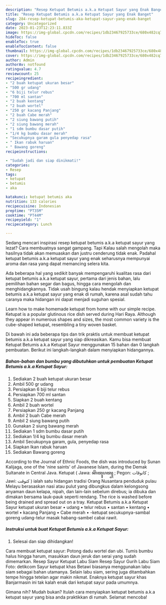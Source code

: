 ```yaml
---
description: "Resep Ketupat Betumis a.k.a Ketupat Sayur yang Enak Banget"
title: "Resep Ketupat Betumis a.k.a Ketupat Sayur yang Enak Banget"
slug: 284-resep-ketupat-betumis-aka-ketupat-sayur-yang-enak-banget
category: Uncategorized
date: 2023-01-23T12:23:11.833Z
image: https://img-global.cpcdn.com/recipes/1db23467925733ce/680x482cq70/ketupat-betumis-aka-ketupat-sayur-foto-resep-utama.jpg
hideToc: false
enableToc: true
enableTocContent: false
thumbnail: https://img-global.cpcdn.com/recipes/1db23467925733ce/680x482cq70/ketupat-betumis-aka-ketupat-sayur-foto-resep-utama.jpg
cover: https://img-global.cpcdn.com/recipes/1db23467925733ce/680x482cq70/ketupat-betumis-aka-ketupat-sayur-foto-resep-utama.jpg
author: Admin
authorAv: notfound
ratingvalue: 4.7
reviewcount: 25
recipeingredient:
- "2 buah ketupat ukuran besar"
- "500 gr udang"
- "6 biji telur rebus"
- "700 ml santan"
- "2 buah kentang"
- "2 buah wortel"
- "250 gr kacang Panjang"
- "2 buah Cabe merah"
- "2 siung bawang putih"
- "2 siung bawang merah"
- "1 sdm bumbu dasar putih"
- "1/4 kg bumbu dasar merah"
- "Secukupnya garam gula penyedap rasa"
- " Ikan rabuk haruan"
- " Bawang goreng"
recipeinstructions:

- "Sudah jadi dan siap dinikmati!"
categories:
- Resep
tags:
- ketupat
- betumis
- aka

katakunci: ketupat betumis aka 
nutrition: 133 calories
recipecuisine: Indonesian
preptime: "PT35M"
cooktime: "PT44M"
recipeyield: "1"
recipecategory: Lunch

---
```



Sedang mencari inspirasi resep ketupat betumis a.k.a ketupat sayur yang lezat? Cara membuatnya sangat gampang. Tapi Kalau salah mengolah maka hasilnya tidak akan memuaskan dan justru cenderung tidak enak. Padahal ketupat betumis a.k.a ketupat sayur yang enak seharusnya mempunyai aroma dan rasa yang dapat memancing selera kita.


Ada beberapa hal yang sedikit banyak mempengaruhi kualitas rasa dari ketupat betumis a.k.a ketupat sayur, pertama dari jenis bahan, lalu pemilihan bahan segar dan bagus, hingga cara mengolah dan menghidangkannya. Tidak usah bingung kalau hendak menyiapkan ketupat betumis a.k.a ketupat sayur yang enak di rumah, karena asal sudah tahu caranya maka hidangan ini dapat menjadi suguhan spesial.

Learn how to make homemade ketupat from home with our simple recipe. Ketupat is a popular glutinous rice dish served during Hari Raya. Although they appear in numerous shapes and sizes, the most common variety is the cube-shaped ketupat, resembling a tiny woven basket.


Di bawah ini ada beberapa tips dan trik praktis untuk membuat ketupat betumis a.k.a ketupat sayur yang siap dikreasikan. Kamu bisa membuat Ketupat Betumis a.k.a Ketupat Sayur menggunakan 15 bahan dan 0 langkah pembuatan. Berikut ini langkah-langkah dalam menyiapkan hidangannya.

<!--inarticleads1-->

##### Bahan-bahan dan bumbu yang dibutuhkan untuk pembuatan Ketupat Betumis a.k.a Ketupat Sayur:

1. Sediakan 2 buah ketupat ukuran besar
1. Ambil 500 gr udang
1. Persiapkan 6 biji telur rebus
1. Persiapkan 700 ml santan
1. Siapkan 2 buah kentang
1. Ambil 2 buah wortel
1. Persiapkan 250 gr kacang Panjang
1. Ambil 2 buah Cabe merah
1. Ambil 2 siung bawang putih
1. Gunakan 2 siung bawang merah
1. Sediakan 1 sdm bumbu dasar putih
1. Sediakan 1/4 kg bumbu dasar merah
1. Ambil Secukupnya garam, gula, penyedap rasa
1. Siapkan  Ikan rabuk haruan
1. Sediakan  Bawang goreng


According to the Journal of Ethnic Foods, the dish was introduced by Sunan Kalijaga, one of the &#39;nine saints&#39; of Javanese Islam, during the Demak Sultanate in Central Java. Ketupat ( Jawa: ‏ꦏꦼꦠꦸꦥꦠ꧀ ‎; Pegon: ‏کاتوڤات‎ ‎; Jawi: ‏کتوڤت‎ ‎) ialah satu hidangan tradisi Orang Nusantara penduduk pulau Melayu berasaskan nasi atau pulut yang dibungkus dalam kelongsong anyaman daun kelapa, nipah, dan lain-lain sebelum direbus; ia dibuka dan dimakan bersama lauk-pauk seperti rendang. The rice is washed before being drained and spread out on a tray. Ketupat Betumis a.k.a Ketupat Sayur ketupat ukuran besar • udang • telur rebus • santan • kentang • wortel • kacang Panjang • Cabe merah • -ketupat secukupnya-sambal goreng udang-telur masak habang-sambel cabai rawit. 

<!--inarticleads2-->

##### Instruksi untuk buat Ketupat Betumis a.k.a Ketupat Sayur:


1. Selesai dan siap dihidangkan!

Cara membuat ketupat sayur: Potong dadu wortel dan ubi. Tumis bumbu halus hingga harum, masukkan daun jeruk dan serai yang sudah dimemarkan. Resep Sayur Ketupat Labu Siam Resep Sayur Gurih Labu Siam Foto: detikcom Sayur ketupat khas Betawi biasanya menggunakan labu siam sebagai bahan utamanya. Selain labu siam, sering juga ditambahkan tempe hingga tetelan agar makin nikmat. Enaknya ketupat sayur khas Banjarmasin ini tak kalah enak dari ketupat sayur pada umumnya. 

Gimana nih? Mudah bukan? Itulah cara menyiapkan ketupat betumis a.k.a ketupat sayur yang bisa anda praktikkan di rumah. Selamat mencoba!
